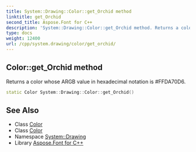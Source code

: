 ```yaml
---
title: System::Drawing::Color::get_Orchid method
linktitle: get_Orchid
second_title: Aspose.Font for C++
description: 'System::Drawing::Color::get_Orchid method. Returns a color whose ARGB value in hexadecimal notation is #FFDA70D6 in C++.'
type: docs
weight: 12400
url: /cpp/system.drawing/color/get_orchid/
---
```

## Color::get_Orchid method


Returns a color whose ARGB value in hexadecimal notation is #FFDA70D6.

```cpp
static Color System::Drawing::Color::get_Orchid()
```

## See Also

* Class [Color](../)
* Class [Color](../)
* Namespace [System::Drawing](../../)
* Library [Aspose.Font for C++](../../../)
